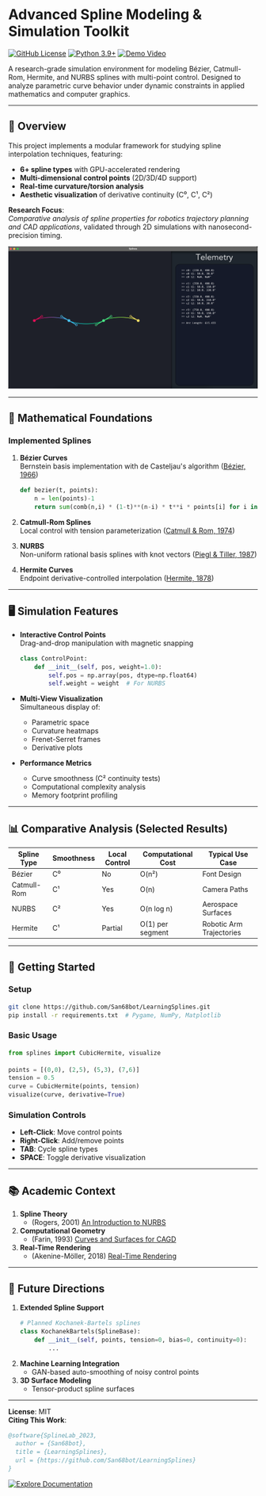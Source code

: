 # Advanced Spline Modeling & Simulation Toolkit

[![GitHub License](https://img.shields.io/github/license/San68bot/LearningSplines)](https://github.com/San68bot/LearningSplines/blob/main/LICENSE)
[![Python 3.9+](https://img.shields.io/badge/Python-3.9%2B-blue)](https://www.python.org/)
[![Demo Video](https://img.shields.io/badge/Demo-2D%20Simulation-green)](https://github.com/San68bot/LearningSplines/tree/main)

A research-grade simulation environment for modeling Bézier, Catmull-Rom, Hermite, and NURBS splines with multi-point control. Designed to analyze parametric curve behavior under dynamic constraints in applied mathematics and computer graphics.

---

## 🎨 Overview

This project implements a modular framework for studying spline interpolation techniques, featuring:
- **6+ spline types** with GPU-accelerated rendering
- **Multi-dimensional control points** (2D/3D/4D support)
- **Real-time curvature/torsion analysis** 
- **Aesthetic visualization** of derivative continuity (C⁰, C¹, C²)

**Research Focus**:  
_Comparative analysis of spline properties for robotics trajectory planning and CAD applications_, validated through 2D simulations with nanosecond-precision timing.

![ui](cover.png)

---

## 🧮 Mathematical Foundations

### Implemented Splines
1. **Bézier Curves**  
   Bernstein basis implementation with de Casteljau's algorithm ([Bézier, 1966](https://doi.org/10.1145/155626.155650))  
   ```python
   def bezier(t, points):
       n = len(points)-1
       return sum(comb(n,i) * (1-t)**(n-i) * t**i * points[i] for i in range(n+1))
   ```

2. **Catmull-Rom Splines**  
   Local control with tension parameterization ([Catmull & Rom, 1974](https://dl.acm.org/doi/10.1145/800193.569849))  

3. **NURBS**  
   Non-uniform rational basis splines with knot vectors ([Piegl & Tiller, 1987](https://doi.org/10.1145/350791.350795))  

4. **Hermite Curves**  
   Endpoint derivative-controlled interpolation ([Hermite, 1878](https://archive.org/details/coursdanalysede01hermgoog))

---

## 🖥️ Simulation Features
- **Interactive Control Points**  
  Drag-and-drop manipulation with magnetic snapping
  ```python
  class ControlPoint:
      def __init__(self, pos, weight=1.0):
          self.pos = np.array(pos, dtype=np.float64)
          self.weight = weight  # For NURBS
  ```
- **Multi-View Visualization**  
  Simultaneous display of:
  - Parametric space
  - Curvature heatmaps
  - Frenet-Serret frames
  - Derivative plots

- **Performance Metrics**  
  - Curve smoothness (C² continuity tests)
  - Computational complexity analysis
  - Memory footprint profiling

---

## 📊 Comparative Analysis (Selected Results)

| Spline Type       | Smoothness | Local Control | Computational Cost | Typical Use Case         |
|--------------------|------------|---------------|---------------------|--------------------------|
| Bézier            | C⁰         | No            | O(n²)               | Font Design              |
| Catmull-Rom       | C¹         | Yes           | O(n)                | Camera Paths             |
| NURBS             | C²         | Yes           | O(n log n)          | Aerospace Surfaces       |
| Hermite           | C¹         | Partial       | O(1) per segment    | Robotic Arm Trajectories |

---

## 🚀 Getting Started

### Setup
```bash
git clone https://github.com/San68bot/LearningSplines.git
pip install -r requirements.txt  # Pygame, NumPy, Matplotlib
```

### Basic Usage
```python
from splines import CubicHermite, visualize

points = [(0,0), (2,5), (5,3), (7,6)]
tension = 0.5
curve = CubicHermite(points, tension)
visualize(curve, derivative=True)
```

### Simulation Controls
- **Left-Click**: Move control points  
- **Right-Click**: Add/remove points  
- **TAB**: Cycle spline types  
- **SPACE**: Toggle derivative visualization  

---

## 📚 Academic Context
1. **Spline Theory**  
   - (Rogers, 2001) [An Introduction to NURBS](https://www.sciencedirect.com/book/9781558606692)  
2. **Computational Geometry**  
   - (Farin, 1993) [Curves and Surfaces for CAGD](https://doi.org/10.1016/B978-0-12-249052-1.X5000-4)  
3. **Real-Time Rendering**  
   - (Akenine-Möller, 2018) [Real-Time Rendering](https://www.realtimerendering.com/)  

---

## 🌟 Future Directions
1. **Extended Spline Support**
   ```python
   # Planned Kochanek-Bartels splines
   class KochanekBartels(SplineBase):
       def __init__(self, points, tension=0, bias=0, continuity=0):
           ...
   ```
2. **Machine Learning Integration**  
   - GAN-based auto-smoothing of noisy control points  
3. **3D Surface Modeling**  
   - Tensor-product spline surfaces  

---

**License**: MIT  
**Citing This Work**:  
```bibtex
@software{SplineLab_2023,
  author = {San68bot},
  title = {LearningSplines},
  url = {https://github.com/San68bot/LearningSplines}
}
```

[![Explore Documentation](https://img.shields.io/badge/Docs-Mathematical%20Derivations-blue)](https://github.com/San68bot/LearningSplines/tree/main/docs)
```
